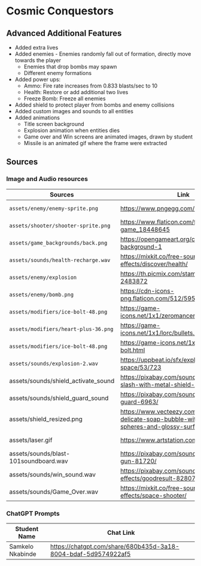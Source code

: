 # Cosmic Conquestors

## Advanced Additional Features
- Added extra lives
- Added enemies
        - Enemies randomly fall out of formation, directly move towards the player
  	- Enemies that drop bombs may spawn
  	- Different enemy formations
- Added power ups:
	- Ammo: Fire rate increases from 0.833 blasts/sec to 10  
	- Health: Restore or add additional two lives
	- Freeze Bomb: Freeze all enemies  
- Added shield to protect player from bombs and enemy collisions 
- Added custom images and sounds to all entities 
- Added animations
	- Title screen background
	- Explosion animation when entities dies
	- Game over and Win screens are animated images, drawn by student
	- Missile is an animated gif where the frame were extracted

## Sources
### Image and Audio resources
| Sources                              | Link                                                   | Type            |
| ------------------------------------ | ------------------------------------------------------ | --------------- |
| `assets/enemy/enemy-sprite.png`      | https://www.pngegg.com/en/png-yqvtx                    | Enemy Image     |
| `assets/shooter/shooter-sprite.png`  | https://www.flaticon.com/free-icon/space-game_18448645 | Player Image    |
| `assets/game_backgrounds/back.png`   | https://opengameart.org/content/space-background-1     | Game background |
| `assets/sounds/health-recharge.wav`  | https://mixkit.co/free-sound-effects/discover/health/  | Player Sound    |
| `assets/enemy/explosion`             | https://th.picmix.com/stamp/Game-Fire-2483872          | Explosion gif   |
| `assets/enemy/bomb.png`              | https://cdn-icons-png.flaticon.com/512/595/595582.png  | Bomb Image      |
| `assets/modifiers/ice-bolt-48.png`   | https://game-icons.net/1x1/zeromancer/heart-plus.html  | Modifier Icon   |
| `assets/modifiers/heart-plus-36.png` | https://game-icons.net/1x1/lorc/bullets.html           | Modifier Icon   |
| `assets/modifiers/ice-bolt-48.png`   | https://game-icons.net/1x1/lorc/ice-bolt.html          | Modifier Icon   |
| `assets/sounds/explosion-2.wav`      | https://uppbeat.io/sfx/explosion-in-tight-space/53/723 | Explosion sound |
| assets/sounds/shield_activate_sound | https://pixabay.com/sound-effects/sword-slash-with-metal-shield-impact-185433/ | Shield Sound | 
| assets/sounds/shield_guard_sound | https://pixabay.com/sound-effects/shield-guard-6963/ | Shield Sound |
| assets/shield_resized.png | https://www.vecteezy.com/png/56768885-delicate-soap-bubble-with-inner-spheres-and-glossy-surface |  Shield Image |
| assets/laser.gif | https://www.artstation.com/artwork/aorZ0L | Missile Animation | 
| assets/sounds/blast-101soundboard.wav | https://pixabay.com/sound-effects/laser-gun-81720/ | Missile Sound | 
| assets/sounds/win_sound.wav | https://pixabay.com/sound-effects/goodresult-82807/ | Victory Sound | 
| assets/sounds/Game_Over.wav | https://mixkit.co/free-sound-effects/space-shooter/ | Game Over Sound | 

### ChatGPT Prompts
| Student Name                          | Chat Link                                                   
| ------------------------------------ | ------------------------------------------------------ 
| Samkelo Nkabinde                     | https://chatgpt.com/share/680b435d-3a18-8004-bdaf-5d9574922af5                  
